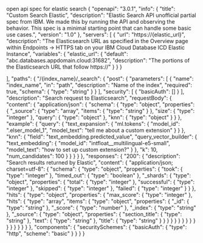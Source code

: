 open api spec for elastic search
{
  "openapi": "3.0.1",
  "info": {
    "title": "Custom Search Elastic",
    "description": "Elastic Search API unofficial partial spec from IBM.  We made this by running the API and observing the behavior. This spec is a minimal starting point that can handle some basic use cases.",
    "version": "1.0"
  },
  "servers": [
    {
      "url": "https://{elastic_url}",
      "description": "The Elasticsearch URL as specified in the Overview page within Endpoints -> HTTPS tab on your IBM Cloud Database ICD Elastic Instance",
      "variables": {
        "elastic_url": {
          "default": "abc.databases.appdomain.cloud:31682",
          "description": "The portions of the Elasticsearch URL that follow https://"
        }
      }
    }

  ],
  "paths": {
    "/{index_name}/_search": {
      "post": {
        "parameters": [
          {
            "name": "index_name",
            "in": "path",
            "description": "Name of the index",
            "required": true,
            "schema": {
              "type": "string"
            }
          }
        ],
        "security": [
          {
            "basicAuth": []
          }
        ],
        "description": "Search request to Elasticsearch",
        "requestBody": {
          "content": {
            "application/json": {
              "schema": {
                "type": "object",
                "properties": {
                  "_source": {
                    "type": "array",
                    "items": {
                      "type": "string"
                    }
                  },
                  "size": {
                    "type": "integer"
                  },
                  "query": {
                    "type": "object"
                  },
                  "knn": {
                    "type": "object"
                  }
                }
              },
              "example": {
                "query": {
                  "text_expansion": {
                    "ml.tokens": {
                      "model_id": ".elser_model_1",
                      "model_text": "tell me about a custom extension"
                    }
                  }
                },
                "knn": {
                  "field": "text_embedding.predicted_value",
                  "query_vector_builder": {
                    "text_embedding": {
                      "model_id": "intfloat__multilingual-e5-small",
                      "model_text": "how to set up custom extension?"
                    }
                  },
                  "k": 10,
                  "num_candidates": 100
                }
              }
            }
          }
        },
        "responses": {
          "200": {
            "description": "Search results returned by Elastic",
            "content": {
              "application/json; charset=utf-8": {
                "schema": {
                  "type": "object",
                  "properties": {
                    "took": {
                      "type": "integer"
                    },
                    "timed_out": {
                      "type": "boolean"
                    },
                    "_shards": {
                      "type": "object",
                      "properties": {
                        "total": {
                          "type": "integer"
                        },
                        "successful": {
                          "type": "integer"
                        },
                        "skipped": {
                          "type": "integer"
                        },
                        "failed": {
                          "type": "integer"
                        }
                      }
                    },
                    "hits": {
                      "type": "object",
                      "properties": {
                        "max_score": {
                          "type": "integer"
                        },
                        "hits": {
                          "type": "array",
                          "items": {
                            "type": "object",
                            "properties": {
                              "_id": {
                                "type": "string"
                              },
                              "_score": {
                                "type": "number"
                              },
                              "_index": {
                                "type": "string"
                              },
                              "_source": {
                                "type": "object",
                                "properties": {
                                  "section_title": {
                                    "type": "string"
                                  },
                                  "text": {
                                    "type": "string"
                                  },
                                  "title": {
                                    "type": "string"
                                  }
                                }
                              }
                            }
                          }
                        }
                      }
                    }
                  }
                }
              }
            }
          }
        }
      }
    }
  },
  "components": {
    "securitySchemes": {
      "basicAuth": {
        "type": "http",
        "scheme": "basic"
      }
    }
  }
}
